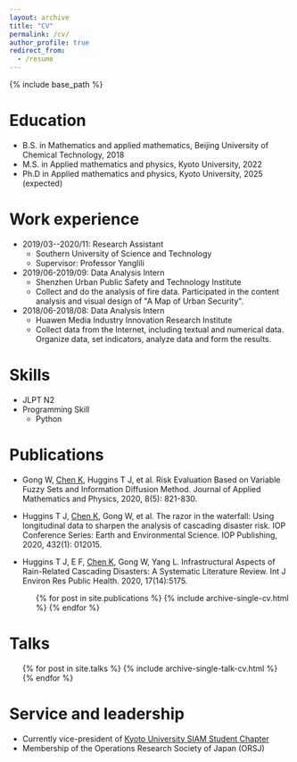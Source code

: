 ```yaml
---
layout: archive
title: "CV"
permalink: /cv/
author_profile: true
redirect_from:
  - /resume
---
```


{% include base_path %}

Education
======
* B.S. in Mathematics and applied mathematics, Beijing University of Chemical Technology, 2018
* M.S. in Applied mathematics and physics, Kyoto University, 2022
* Ph.D in Applied mathematics and physics, Kyoto University, 2025 (expected)

Work experience
======
* 2019/03--2020/11: Research Assistant
  * Southern University of Science and Technology
  * Supervisor: Professor Yanglili
* 2019/06-2019/09: Data Analysis Intern
  * Shenzhen Urban Public Safety and Technology Institute
  * Collect and do the analysis of fire data. Participated in the content analysis and visual design of "A Map of Urban Security".
* 2018/06-2018/08: Data Analysis Intern
  * Huawen Media Industry Innovation Research Institute
  * Collect data from the Internet, including textual and numerical data. Organize data, set indicators, analyze data and form the results.

  
Skills
======
* JLPT N2
* Programming Skill
  * Python


Publications
======
* Gong W, <u>Chen K</u>, Huggins T J, et al. Risk Evaluation Based on Variable Fuzzy Sets and Information Diffusion Method. Journal of Applied Mathematics and Physics, 2020, 8(5): 821-830.
* Huggins T J, <u>Chen K</u>, Gong W, et al. The razor in the waterfall: Using longitudinal data to sharpen the analysis of cascading disaster risk. IOP Conference Series: Earth and Environmental Science. IOP Publishing, 2020, 432(1): 012015. 
* Huggins T J, E F, <u>Chen K</u>, Gong W, Yang L. Infrastructural Aspects of Rain-Related Cascading Disasters: A Systematic Literature Review. Int J Environ Res Public Health. 2020, 17(14):5175.


  <ul>{% for post in site.publications %}
    {% include archive-single-cv.html %}
  {% endfor %}</ul>
  
Talks
======
  <ul>{% for post in site.talks %}
    {% include archive-single-talk-cv.html %}
  {% endfor %}</ul>
  


Service and leadership
======
* Currently vice-president of [Kyoto University SIAM Student Chapter](https://sites.google.com/view/siam-sc-kyoto/)
* Membership of the Operations Research Society of Japan (ORSJ)
